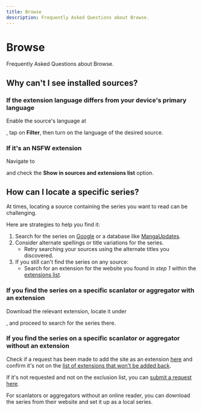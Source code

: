 ```yaml
---
title: Browse
description: Frequently Asked Questions about Browse.
---
```


# Browse
Frequently Asked Questions about Browse.

## Why can't I see installed sources?

### If the extension language differs from your device's primary language
Enable the source's language at <nav to="sources">, tap on **Filter**, then turn on the language of the desired source.

### If it's an NSFW extension
Navigate to <nav to="browse"> and check the **Show in sources and extensions list** option.

## How can I locate a specific series?
At times, locating a source containing the series you want to read can be challenging.

Here are strategies to help you find it:

1. Search for the series on [Google](https://google.com/) or a database like [MangaUpdates](https://www.mangaupdates.com/).
1. Consider alternate spellings or title variations for the series.
   - Retry searching your sources using the alternate titles you discovered.
1. If you still can't find the series on any source:
   - Search for an extension for the website you found in *step 1* within the [extensions list](/extensions/).

### If you find the series on a specific scanlator or aggregator with an extension
Download the relevant extension, locate it under <nav to="sources">, and proceed to search for the series there.

### If you find the series on a specific scanlator or aggregator without an extension
Check if a request has been made to add the site as an extension [here](https://github.com/tachiyomiorg/tachiyomi-extensions/issues) and confirm it's not on the [list of extensions that won't be added back](https://github.com/tachiyomiorg/tachiyomi-extensions/issues/3475).

If it's not requested and not on the exclusion list, you can [submit a request here](https://github.com/tachiyomiorg/tachiyomi-extensions/issues/new/choose).

For scanlators or aggregators without an online reader, you can download the series from their website and set it up as a local series.
